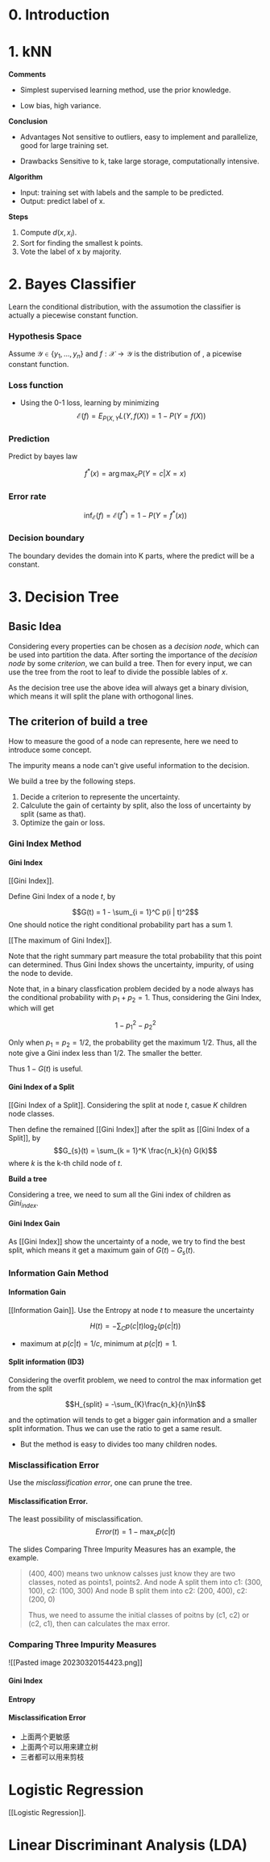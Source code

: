 # 0. Introduction


# 1. kNN


**Comments**

- Simplest supervised learning method, use the prior knowledge.

- Low bias, high variance.

**Conclusion**

- Advantages
  Not sensitive to outliers, easy to implement and parallelize, good for large training set.

- Drawbacks
  Sensitive to k, take large storage, computationally intensive.

**Algorithm**

- Input: training set with labels and the sample to be predicted.
- Output: predict label of x.

**Steps**
1. Compute $d(x, x_i)$.
2. Sort for finding the smallest k points.
3. Vote the label of x by majority.

# 2. Bayes Classifier

Learn the conditional distribution, with the assumotion the classifier is actually a piecewise constant function.

### Hypothesis Space

Assume $\mathcal Y \in \{y_1, \ldots, y_n\}$ and $f: \mathcal{X \to Y}$ is the distribution of , a picewise constant function.

### Loss function
- Using the 0-1 loss, learning by minimizing
  $$\mathcal E(f) = E_{P(X, Y} L(Y, f(X)) = 1 - P(Y = f(X))$$

### Prediction

Predict by bayes law

$$f^*(x) = \arg \max_c P(Y = c | X = x)$$

### Error rate

$$\inf_\mathcal{E}(f) = \mathcal E(f^*) = 1 - P(Y = f^*(x))$$

### Decision boundary

The boundary devides the domain into K parts, where the predict will be a constant.

# 3. Decision Tree

## Basic Idea

Considering every properties can be chosen as a *decision node*, which can be used into partition the data. After sorting the importance of the *decision node* by some *criterion*, we can build a tree. Then for every input, we can use the tree from the root to leaf to divide the possible lables of $x$.

As the decision tree use the above idea will always get a binary division, which means it will split the plane with orthogonal lines.


## The criterion of build a tree

How to measure the good of a node can represente, here we need to introduce some concept.

The impurity means a node can't give useful information to the decision.

We build a tree by the following steps.

1. Decide a criterion to represente the uncertainty.
2. Calculute the gain of certainty by split, also the loss of uncertainty by split (same as that).
3. Optimize the gain or loss.



### Gini Index Method

#### Gini Index

[[Gini Index]].

Define Gini Index of a node $t$, by

$$G(t) = 1 - \sum_{i = 1}^C p(i | t)^2$$
One should notice the right conditional probability part has a sum 1.


[[The maximum of Gini Index]].

Note that the right summary part measure the total probability that this point can determined. Thus Gini Index shows the uncertainty, impurity, of using the node to devide. 

Note that, in a binary classfication problem decided by a node always has the conditional probability with $p_1 + p_2 = 1$. Thus, considering the Gini Index, which will get

$$1 - p_1^2 - p_2^2$$

Only when $p_1 = p_2 = 1/2$, the probability get the maximum $1/2$. Thus, all the note give a Gini index less than $1/2$. The smaller the better.

Thus $1 - G(t)$ is useful.




#### Gini Index of a Split

[[Gini Index of a Split]].
Considering the split at node $t$, casue $K$ children node classes. 

Then define the remained [[Gini Index]] after the split as [[Gini Index of a Split]], by 
$$G_{s}(t) = \sum_{k = 1}^K \frac{n_k}{n} G(k)$$
where $k$ is the k-th child node of $t$.



**Build a tree**

Considering a tree, we need to sum all the Gini index of children as $Gini_{index}$.


#### Gini Index Gain
As [[Gini Index]] show the uncertainty of a node, we try to find the best split, which means it get a maximum gain of $G(t) - G_s(t)$.



### Information Gain Method

#### Information Gain

[[Information Gain]].
Use the Entropy at node $t$ to measure the uncertainty

$$H(t) = -\sum_{C} p(c | t) \log_2(p(c | t))$$

- maximum at $p(c|t) = 1/c$, minimum at $p(c|t) = 1$.


#### Split information (ID3)

Considering the overfit problem, we need to control the max information get from the split

$$H_{split} = -\sum_{K}\frac{n_k}{n}\ln$$

and the optimation will tends to get a bigger gain information and a smaller split information. Thus we can use the ratio to get a same result.

- But the method is easy to divides too many children nodes.


### Misclassification Error

Use the *misclassification error*, one can prune the tree.

#### Misclassification Error.
The least possibility of misclassification.
$$Error(t) = 1 - \max_c p(c | t)$$
  
The slides Comparing Three Impurity Measures has an example, the example.

> (400, 400) means two unknow calsses just know they are two classes, noted as points1, points2.
> And node A split them into c1: (300, 100), c2: (100, 300)
> And node B split them into c2: (200, 400), c2: (200, 0)
>
> Thus, we need to assume the initial classes of poitns by (c1, c2) or (c2, c1), then can calculates the max error.

### Comparing Three Impurity Measures

![[Pasted image 20230320154423.png]]
#### Gini Index

#### Entropy

#### Misclassification Error


- 上面两个更敏感
- 上面两个可以用来建立树
- 三者都可以用来剪枝


# Logistic Regression
[[Logistic Regression]].


# Linear Discriminant Analysis (LDA)
